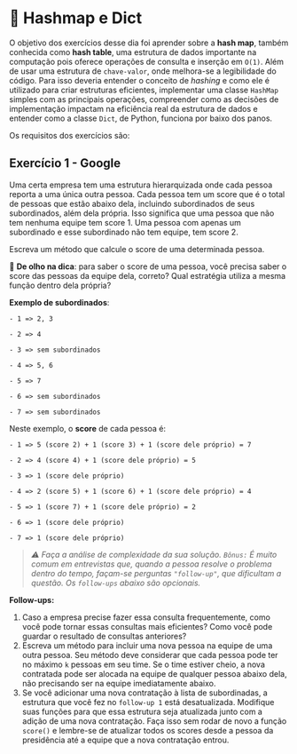 # :pencil: Hashmap e Dict

O objetivo dos exercícios desse dia foi aprender sobre a **hash map**, também conhecida como **hash table**, uma estrutura de dados importante na computação pois oferece operações de consulta e inserção em `O(1)`. Além de usar uma estrutura de `chave-valor`, onde melhora-se a legibilidade do código. Para isso deveria entender o conceito de _hashing_ e como ele é utilizado para criar estruturas eficientes, implementar uma classe `HashMap` simples com as principais operações, compreender como as decisões de implementação impactam na eficiência real da estrutura de dados e entender como a classe `Dict`, de Python, funciona por baixo dos panos.

Os requisitos dos exercícios são:

## Exercício 1 - Google

Uma certa empresa tem uma estrutura hierarquizada onde cada pessoa reporta a uma única outra pessoa. Cada pessoa tem um score que é o total de pessoas que estão abaixo dela, incluindo subordinados de seus subordinados, além dela própria. Isso significa que uma pessoa que não tem nenhuma equipe tem score 1. Uma pessoa com apenas um subordinado e esse subordinado não tem equipe, tem score 2.

Escreva um método que calcule o score de uma determinada pessoa.

👀 **De olho na dica**: para saber o score de uma pessoa, você precisa saber o score das pessoas da equipe dela, correto? Qual estratégia utiliza a mesma função dentro dela própria?

**Exemplo de subordinados**:

```
- 1 => 2, 3

- 2 => 4

- 3 => sem subordinados

- 4 => 5, 6

- 5 => 7

- 6 => sem subordinados

- 7 => sem subordinados
```

Neste exemplo, o **score** de cada pessoa é:

```
- 1 => 5 (score 2) + 1 (score 3) + 1 (score dele próprio) = 7

- 2 => 4 (score 4) + 1 (score dele próprio) = 5

- 3 => 1 (score dele próprio)

- 4 => 2 (score 5) + 1 (score 6) + 1 (score dele próprio) = 4

- 5 => 1 (score 7) + 1 (score dele próprio) = 2

- 6 => 1 (score dele próprio)

- 7 => 1 (score dele próprio)
```

> _⚠️ Faça a análise de complexidade da sua solução._
> _`Bônus:` É muito comum em entrevistas que, quando a pessoa resolve o problema dentro do tempo, façam-se perguntas `"follow-up"`, que dificultam a questão. Os `follow-ups` abaixo são opcionais._

**Follow-ups:**

1. Caso a empresa precise fazer essa consulta frequentemente, como você pode tornar essas consultas mais eficientes? Como você pode guardar o resultado de consultas anteriores?
2. Escreva um método para incluir uma nova pessoa na equipe de uma outra pessoa. Seu método deve considerar que cada pessoa pode ter no máximo `k` pessoas em seu time. Se o time estiver cheio, a nova contratada pode ser alocada na equipe de qualquer pessoa abaixo dela, não precisando ser na equipe imediatamente abaixo.
3. Se você adicionar uma nova contratação à lista de subordinadas, a estrutura que você fez no `follow-up 1` está desatualizada. Modifique suas funções para que essa estrutura seja atualizada junto com a adição de uma nova contratação. Faça isso sem rodar de novo a função `score()` e lembre-se de atualizar todos os scores desde a pessoa da presidência até a equipe que a nova contratação entrou.
